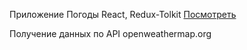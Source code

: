 Приложение Погоды React, Redux-Tolkit 
[Посмотреть](https://alilenko-weather.herokuapp.com/Weather) 

Получение данных по API openweathermap.org
